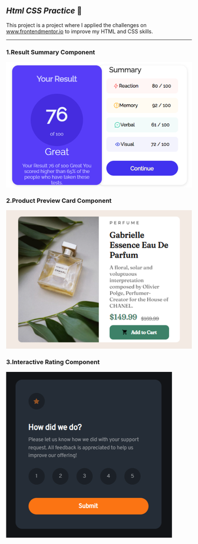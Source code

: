  ## ***Html CSS Practice*** :triangular_flag_on_post:

This project is a project where I applied the challenges on www.frontendmentor.io to improve my HTML and CSS skills.

---
<h3> 1.Result Summary Component</h3>
<img src="/component-images/1.png" alt="" style="width:550px;height:550x">

<h3> 2.Product Preview Card Component</h3>
<img src="/component-images/2.png" alt="" style="width:550px;height:550x">

<h3> 3.Interactive Rating Component</h3>
<img src="/component-images/3.png" alt="" style="width:450px;height:450px">
